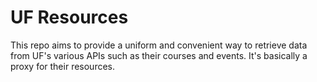 # UF Resources


This repo aims to provide a uniform and convenient way to retrieve data from UF's various APIs such as their courses and
events. It's basically a proxy for their resources.